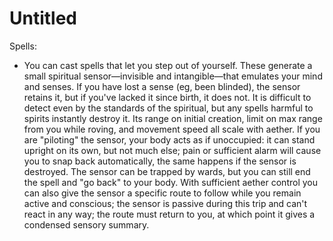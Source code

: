 # Untitled

Spells:

- You can cast spells that let you step out of yourself. These generate a small spiritual sensor—invisible and intangible—that emulates your mind and senses. If you have lost a sense (eg, been blinded), the sensor retains it, but if you've lacked it since birth, it does not. It is difficult to detect even by the standards of the spiritual, but any spells harmful to spirits instantly destroy it. Its range on initial creation, limit on max range from you while roving, and movement speed all scale with aether. If you are "piloting" the sensor, your body acts as if unoccupied: it can stand upright on its own, but not much else; pain or sufficient alarm will cause you to snap back automatically, the same happens if the sensor is destroyed. The sensor can be trapped by wards, but you can still end the spell and "go back" to your body. With sufficient aether control you can also give the sensor a specific route to follow while you remain active and conscious; the sensor is passive during this trip and can't react in any way; the route must return to you, at which point it gives a condensed sensory summary.